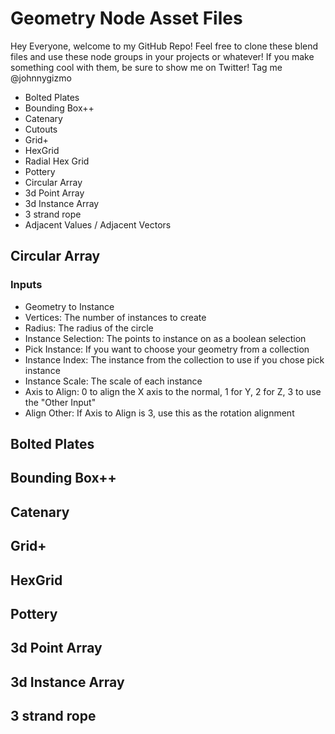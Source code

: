 # Geometry Node Asset Files

Hey Everyone, welcome to my GitHub Repo! Feel free to clone these blend files and use these node groups in your projects or whatever! If you make something cool with them, be sure to show me on Twitter! Tag me @johnnygizmo 

  - Bolted Plates
  - Bounding Box++
  - Catenary
  - Cutouts
  - Grid+
  - HexGrid
  - Radial Hex Grid
  - Pottery
  - Circular Array
  - 3d Point Array
  - 3d Instance Array
  - 3 strand rope
  - Adjacent Values / Adjacent Vectors

## Circular Array
### Inputs

  - Geometry to Instance
  - Vertices: The number of instances to create
  - Radius: The radius of the circle
  - Instance Selection: The points to instance on as a boolean selection
  - Pick Instance: If you want to choose your geometry from a collection
  - Instance Index: The instance from the collection to use if you chose pick instance
  - Instance Scale: The scale of each instance
  - Axis to Align: 0 to align the X axis to the normal, 1 for Y, 2 for Z, 3 to use the "Other Input"
  - Align Other: If Axis to Align is 3, use this as the rotation alignment
    
## Bolted Plates
## Bounding Box++
## Catenary
## Grid+
## HexGrid
## Pottery  
## 3d Point Array
## 3d Instance Array
## 3 strand rope
